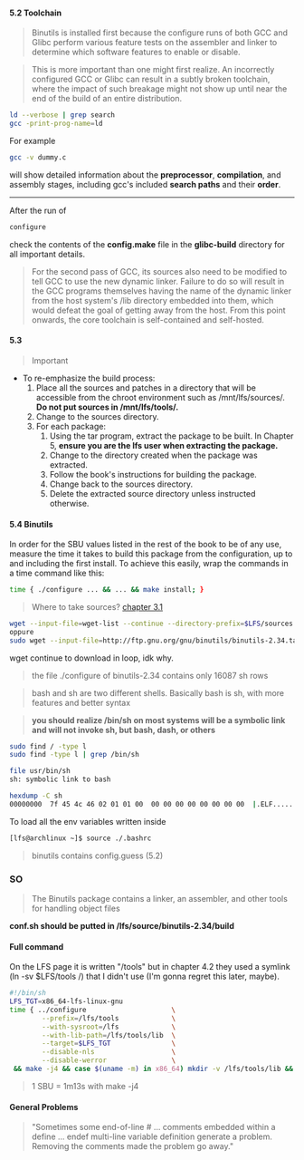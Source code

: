 #### 5.2 Toolchain

> Binutils is installed first because the configure runs of both GCC and Glibc perform various feature tests on the assembler and linker to determine which software features to enable or disable.

>  This is more important than one might first realize. An incorrectly configured GCC or Glibc can result in a subtly broken toolchain, where the impact of such breakage might not show up until near the end of the build of an entire distribution.

```bash
ld --verbose | grep search
gcc -print-prog-name=ld
```
For example
```bash
gcc -v dummy.c 
```
will show detailed information about the **preprocessor**, **compilation**, and assembly stages, including gcc's included **search paths** and their **order**.

---

After the run of 
```bash
configure
```
check the contents of the **config.make** file in the **glibc-build** directory for all important details.

> For the second pass of GCC, its sources also need to be modified to tell GCC to use the new dynamic linker. Failure to do so will result in the GCC programs themselves having the name of the dynamic linker from the host system's /lib directory embedded into them, which would defeat the goal of getting away from the host. From this point onwards, the core toolchain is self-contained and self-hosted.

#### 5.3 

> Important

- To re-emphasize the build process:
    1. Place all the sources and patches in a directory that will be accessible from the chroot environment such as /mnt/lfs/sources/. **Do not put sources in /mnt/lfs/tools/.**
    2. Change to the sources directory.
    3. For each package:
        1. Using the tar program, extract the package to be built. In Chapter 5, **ensure you are the lfs user when extracting the package.**
        2. Change to the directory created when the package was extracted.
        3. Follow the book's instructions for building the package.
        4. Change back to the sources directory.
        5. Delete the extracted source directory unless instructed otherwise.

#### 5.4 Binutils

In order for the SBU values listed in the rest of the book to be of any use, measure the time it takes to build this package from the configuration, up to and including the first install. To achieve this easily, wrap the commands in a time command like this: 
```bash
time { ./configure ... && ... && make install; }
```

> Where to take sources? [chapter 3.1](http://www.linuxfromscratch.org/lfs/view/stable/chapter03/introduction.html)
```bash
wget --input-file=wget-list --continue --directory-prefix=$LFS/sources
oppure
sudo wget --input-file=http://ftp.gnu.org/gnu/binutils/binutils-2.34.tar.xz --continue --directory-prefix=/lfs/sources
```
wget continue to download in loop, idk why.

> the file ./configure of binutils-2.34 contains only 16087 sh rows

> bash and sh are two different shells. Basically bash is sh, with more features and better syntax

> **you should realize /bin/sh on most systems will be a symbolic link and will not invoke sh, but bash, dash, or others**
```bash
sudo find / -type l
sudo find -type l | grep /bin/sh

file usr/bin/sh
sh: symbolic link to bash

hexdump -C sh
00000000  7f 45 4c 46 02 01 01 00  00 00 00 00 00 00 00 00  |.ELF............|
```
To load all the env variables written inside
```bash
[lfs@archlinux ~]$ source ./.bashrc
```

> binutils contains config.guess (5.2)

### SO

> The Binutils package contains a linker, an assembler, and other tools for handling object files

**conf.sh should be putted in /lfs/source/binutils-2.34/build**

#### Full command

On the LFS page it is written "/tools" but in chapter 4.2 they used a symlink (ln -sv $LFS/tools /) that I didn't use (I'm gonna regret this later, maybe).
```bash
#!/bin/sh
LFS_TGT=x86_64-lfs-linux-gnu
time { ../configure                     \
        --prefix=/lfs/tools 			\
		--with-sysroot=/lfs				\
		--with-lib-path=/lfs/tools/lib 	\
		--target=$LFS_TGT          		\
		--disable-nls              		\
		--disable-werror				\
 && make -j4 && case $(uname -m) in x86_64) mkdir -v /lfs/tools/lib && ln -sv lib /lfs/tools/lib64 ;; esac && make install; }
```
> 1 SBU = 1m13s with make -j4

#### General Problems
> "Sometimes some end-of-line # ... comments embedded within a define ... endef multi-line variable definition generate a problem. Removing the comments made the problem go away."